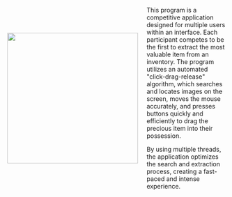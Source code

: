 <div style="display: flex; align-items: center; justify-content: flex-start;">
  <img src="https://github.com/user-attachments/assets/6cbb6405-b523-428d-b97b-83bc1a3dfe52" width="300" style="margin-right: 20px;" />
  <div>
    <p>This program is a competitive application designed for multiple users within an interface. Each participant competes to be the first to extract the most valuable item from an inventory. The program utilizes an automated "click-drag-release" algorithm, which searches and locates images on the screen, moves the mouse accurately, and presses buttons quickly and efficiently to drag the precious item into their possession.</p>
    <p>By using multiple threads, the application optimizes the search and extraction process, creating a fast-paced and intense experience.</p>
  </div>
</div>
